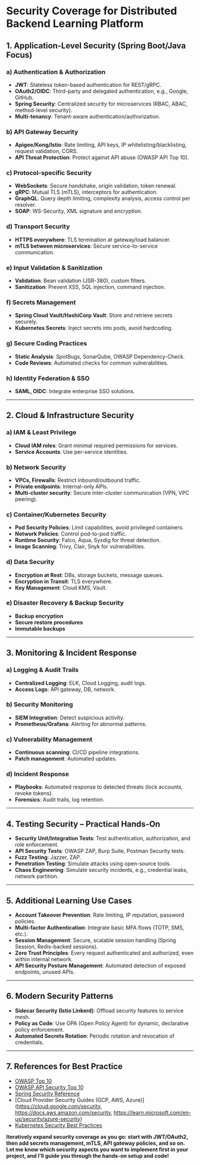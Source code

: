 # Security Coverage for Distributed Backend Learning Platform

## 1. Application-Level Security (Spring Boot/Java Focus)

### a) Authentication & Authorization
- **JWT**: Stateless token-based authentication for REST/gRPC.
- **OAuth2/OIDC**: Third-party and delegated authentication, e.g., Google, GitHub.
- **Spring Security**: Centralized security for microservices (RBAC, ABAC, method-level security).
- **Multi-tenancy**: Tenant-aware authentication/authorization.

### b) API Gateway Security
- **Apigee/Kong/Istio**: Rate limiting, API keys, IP whitelisting/blacklisting, request validation, CORS.
- **API Threat Protection**: Protect against API abuse (OWASP API Top 10).

### c) Protocol-specific Security
- **WebSockets**: Secure handshake, origin validation, token renewal.
- **gRPC**: Mutual TLS (mTLS), interceptors for authentication.
- **GraphQL**: Query depth limiting, complexity analysis, access control per resolver.
- **SOAP**: WS-Security, XML signature and encryption.

### d) Transport Security
- **HTTPS everywhere**: TLS termination at gateway/load balancer.
- **mTLS between microservices**: Secure service-to-service communication.

### e) Input Validation & Sanitization
- **Validation**: Bean validation (JSR-380), custom filters.
- **Sanitization**: Prevent XSS, SQL injection, command injection.

### f) Secrets Management
- **Spring Cloud Vault/HashiCorp Vault**: Store and retrieve secrets securely.
- **Kubernetes Secrets**: Inject secrets into pods, avoid hardcoding.

### g) Secure Coding Practices
- **Static Analysis**: SpotBugs, SonarQube, OWASP Dependency-Check.
- **Code Reviews**: Automated checks for common vulnerabilities.

### h) Identity Federation & SSO
- **SAML, OIDC**: Integrate enterprise SSO solutions.

---

## 2. Cloud & Infrastructure Security

### a) IAM & Least Privilege
- **Cloud IAM roles**: Grant minimal required permissions for services.
- **Service Accounts**: Use per-service identities.

### b) Network Security
- **VPCs, Firewalls**: Restrict inbound/outbound traffic.
- **Private endpoints**: Internal-only APIs.
- **Multi-cluster security**: Secure inter-cluster communication (VPN, VPC peering).

### c) Container/Kubernetes Security
- **Pod Security Policies**: Limit capabilities, avoid privileged containers.
- **Network Policies**: Control pod-to-pod traffic.
- **Runtime Security**: Falco, Aqua, Sysdig for threat detection.
- **Image Scanning**: Trivy, Clair, Snyk for vulnerabilities.

### d) Data Security
- **Encryption at Rest**: DBs, storage buckets, message queues.
- **Encryption in Transit**: TLS everywhere.
- **Key Management**: Cloud KMS, Vault.

### e) Disaster Recovery & Backup Security
- **Backup encryption**
- **Secure restore procedures**
- **Immutable backups**

---

## 3. Monitoring & Incident Response

### a) Logging & Audit Trails
- **Centralized Logging**: ELK, Cloud Logging, audit logs.
- **Access Logs**: API gateway, DB, network.

### b) Security Monitoring
- **SIEM Integration**: Detect suspicious activity.
- **Prometheus/Grafana**: Alerting for abnormal patterns.

### c) Vulnerability Management
- **Continuous scanning**: CI/CD pipeline integrations.
- **Patch management**: Automated updates.

### d) Incident Response
- **Playbooks**: Automated response to detected threats (lock accounts, revoke tokens).
- **Forensics**: Audit trails, log retention.

---

## 4. Testing Security – Practical Hands-On

- **Security Unit/Integration Tests**: Test authentication, authorization, and role enforcement.
- **API Security Tests**: OWASP ZAP, Burp Suite, Postman Security tests.
- **Fuzz Testing**: Jazzer, ZAP.
- **Penetration Testing**: Simulate attacks using open-source tools.
- **Chaos Engineering**: Simulate security incidents, e.g., credential leaks, network partition.

---

## 5. Additional Learning Use Cases

- **Account Takeover Prevention**: Rate limiting, IP reputation, password policies.
- **Multi-factor Authentication**: Integrate basic MFA flows (TOTP, SMS, etc.).
- **Session Management**: Secure, scalable session handling (Spring Session, Redis-backed sessions).
- **Zero Trust Principles**: Every request authenticated and authorized, even within internal network.
- **API Security Posture Management**: Automated detection of exposed endpoints, unused APIs.

---

## 6. Modern Security Patterns

- **Sidecar Security (Istio Linkerd)**: Offload security features to service mesh.
- **Policy as Code**: Use OPA (Open Policy Agent) for dynamic, declarative policy enforcement.
- **Automated Secrets Rotation**: Periodic rotation and revocation of credentials.

---

## 7. References for Best Practice

- [OWASP Top 10](https://owasp.org/www-project-top-ten/)
- [OWASP API Security Top 10](https://owasp.org/www-project-api-security/)
- [Spring Security Reference](https://docs.spring.io/spring-security/reference/index.html)
- [Cloud Provider Security Guides (GCP, AWS, Azure)](https://cloud.google.com/security, https://docs.aws.amazon.com/security, https://learn.microsoft.com/en-us/security/azure-security)
- [Kubernetes Security Best Practices](https://kubernetes.io/docs/concepts/security/overview/)

**Iteratively expand security coverage as you go: start with JWT/OAuth2, then add secrets management, mTLS, API gateway policies, and so on. Let me know which security aspects you want to implement first in your project, and I'll guide you through the hands-on setup and code!**